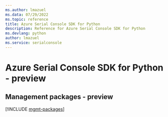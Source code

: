 ```yaml
---
ms.author: lmazuel
ms.data: 07/29/2022
ms.topic: reference
title: Azure Serial Console SDK for Python
description: Reference for Azure Serial Console SDK for Python
ms.devlang: python
author: lmazuel
ms.service: serialconsole
---
```

# Azure Serial Console SDK for Python - preview

## Management packages - preview
[!INCLUDE [mgmt-packages](serial-console-mgmt-index.md)]
